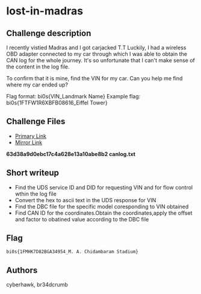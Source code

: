 # lost-in-madras

## Challenge description

I recently vistied Madras and I got carjacked T.T 
Luckily, I had a wireless OBD adapter connected to my car through which I was able to obtain the CAN log for the whole journey. It's so unfortunate that I can't make sense of the content in the log file.

To confirm that it is mine, find the VIN for my car.
Can you help me find where my car ended up?

Flag format: bi0s{VIN_Landmark Name}
Example flag: bi0s{1FTFW1R6XBFB08616_Eiffel Tower}

## Challenge Files
- [Primary Link](https://drive.google.com/file/d/1hf4KIGbQzeSRryktbaeoECKT5LilcGoH/view?usp=sharing)
- [Mirror Link](https://1drv.ms/f/c/95fb325e3ede6b6c/EkYtNYp9ssFMiorFZme0pi8BbItnkz9MeLYOWCiSkw67Lg?e=UH53iC)

**63d38a9d0ebc17c4a628e13a10abe8b2  canlog.txt**

## Short writeup
- Find the UDS service ID and DID for requesting VIN and for flow control wthin the log file
- Convert the hex to ascii text in the UDS response for VIN
- Find the DBC file for the specific model coresponding to VIN obtained 
- Find CAN ID for the coordinates.Obtain the coordinates,apply the offset and factor to obatined value according to the DBC file

## Flag
`bi0s{1FMHK7D82BGA34954_M. A. Chidambaram Stadium}`

## Authors
cyberhawk, br34dcrumb
